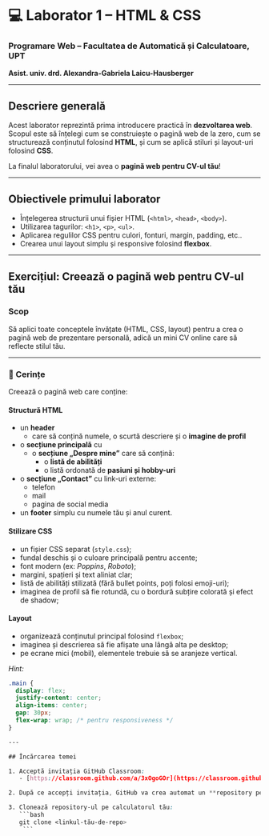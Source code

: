 # 💻 Laborator 1 – HTML & CSS  
### Programare Web – Facultatea de Automatică și Calculatoare, UPT  
**Asist. univ. drd. Alexandra-Gabriela Laicu-Hausberger**

---

## Descriere generală
Acest laborator reprezintă prima introducere practică în **dezvoltarea web**.  
Scopul este să înțelegi cum se construiește o pagină web de la zero, cum se structurează conținutul folosind **HTML**, și cum se aplică stiluri și layout-uri folosind **CSS**.

La finalul laboratorului, vei avea o **pagină web pentru CV-ul tău**!

---

## Obiectivele primului laborator
- Înțelegerea structurii unui fișier HTML (`<html>`, `<head>`, `<body>`).  
- Utilizarea tagurilor: `<h1>`, `<p>`, `<ul>`.  
- Aplicarea regulilor CSS pentru culori, fonturi, margin, padding, etc..  
- Crearea unui layout simplu și responsive folosind **flexbox**.  

---

## Exercițiul: Creează o pagină web pentru CV-ul tău

### Scop
Să aplici toate conceptele învățate (HTML, CSS, layout) pentru a crea o pagină web de prezentare personală, adică un mini CV online care să reflecte stilul tău.

---

### 🔧 Cerințe
Creează o pagină web care conține:

#### Structură HTML
- un **header**
  - care să conțină numele, o scurtă descriere și o **imagine de profil**
- o **secțiune principală** cu
  - o **secțiune „Despre mine”** care să conțină:
    - o **listă de abilități**
    - o listă ordonată de **pasiuni și hobby-uri**
- o **secțiune „Contact”** cu link-uri externe:
  - telefon
  - mail
  - pagina de social media
- un **footer** simplu cu numele tău și anul curent.  

#### Stilizare CSS
- un fișier CSS separat (`style.css`);  
- fundal deschis și o culoare principală pentru accente;  
- font modern (ex: *Poppins*, *Roboto*);  
- margini, spațieri și text aliniat clar;  
- listă de abilități stilizată (fără bullet points, poți folosi emoji-uri);
- imaginea de profil să fie rotundă, cu o bordură subțire colorată și efect de shadow;

#### Layout
- organizează conținutul principal folosind `flexbox`;  
- imaginea și descrierea să fie afișate una lângă alta pe desktop;  
- pe ecrane mici (mobil), elementele trebuie să se aranjeze vertical.  

*Hint:* 
```css
.main {
  display: flex;
  justify-content: center;
  align-items: center;
  gap: 30px;
  flex-wrap: wrap; /* pentru responsiveness */
}

---

## Încărcarea temei

1. Acceptă invitația GitHub Classroom:  
   - [https://classroom.github.com/a/3xOgoGOr](https://classroom.github.com/a/3xOgoGOr)

2. După ce accepți invitația, GitHub va crea automat un **repository personal** pentru tine.  

3. Clonează repository-ul pe calculatorul tău:  
   ```bash
   git clone <linkul-tău-de-repo>
    ```



